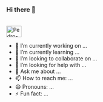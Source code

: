 ### Hi there 👋
<div style="display: inline_block"><br>
  <img align="center" alt="Pedro-C" height="30" width="40" src="<img src="https://cdn.jsdelivr.net/gh/devicons/devicon/icons/c/c-plain.svg"</div>

- 🔭 I’m currently working on ...
- 🌱 I’m currently learning ...
- 👯 I’m looking to collaborate on ...
- 🤔 I’m looking for help with ...
- 💬 Ask me about ...
- 📫 How to reach me: ...
- 😄 Pronouns: ...
- ⚡ Fun fact: ...

